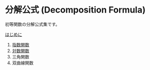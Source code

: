 # 分解公式 (Decomposition Formula)

初等関数の分解公式集です。

[はじめに](preface.md)
1. [指数関数](1_exp.md)
2. [対数関数](2_log.md)
3. 三角関数  
4. 双曲線関数  
